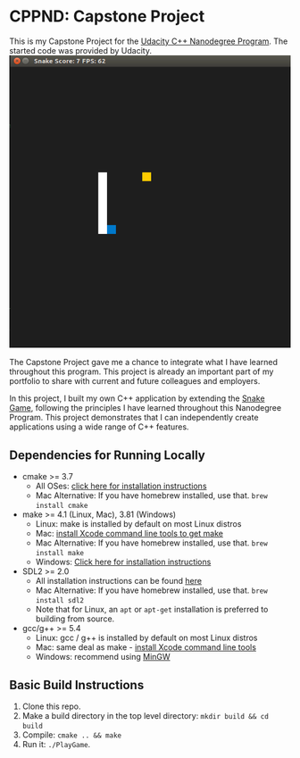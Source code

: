 # CPPND: Capstone Project

This is my Capstone Project for the [Udacity C++ Nanodegree Program](https://www.udacity.com/course/c-plus-plus-nanodegree--nd213). The started code was provided by Udacity.
<img src="snake_game.gif"/>

The Capstone Project gave me a chance to integrate what I have learned throughout this program. This project is already an important part of my portfolio to share with current and future colleagues and employers.

In this project, I built my own C++ application by extending the [Snake Game](https://github.com/udacity/CppND-Capstone-Snake-Game), following the principles I have learned throughout this Nanodegree Program. This project demonstrates that I can independently create applications using a wide range of C++ features.

## Dependencies for Running Locally
* cmake >= 3.7
  * All OSes: [click here for installation instructions](https://cmake.org/install/)
  * Mac Alternative: If you have homebrew installed, use that. `brew install cmake`
* make >= 4.1 (Linux, Mac), 3.81 (Windows)
  * Linux: make is installed by default on most Linux distros
  * Mac: [install Xcode command line tools to get make](https://developer.apple.com/xcode/features/)
  * Mac Alternative: If you have homebrew installed, use that. `brew install make`
  * Windows: [Click here for installation instructions](http://gnuwin32.sourceforge.net/packages/make.htm)
* SDL2 >= 2.0
  * All installation instructions can be found [here](https://wiki.libsdl.org/Installation)
  * Mac Alternative: If you have homebrew installed, use that. `brew install sdl2`
  * Note that for Linux, an `apt` or `apt-get` installation is preferred to building from source.
* gcc/g++ >= 5.4
  * Linux: gcc / g++ is installed by default on most Linux distros
  * Mac: same deal as make - [install Xcode command line tools](https://developer.apple.com/xcode/features/)
  * Windows: recommend using [MinGW](http://www.mingw.org/)

## Basic Build Instructions

1. Clone this repo.
2. Make a build directory in the top level directory: `mkdir build && cd build`
3. Compile: `cmake .. && make`
4. Run it: `./PlayGame`.